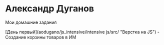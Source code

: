 
# Александр Дуганов
Мои домашние задания

[День первый](aodugano/js_intensive/intensive js/src/ "Верстка на JS") - Создание корзины товаров в ИМ
